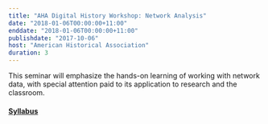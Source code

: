 ```yaml
---
title: "AHA Digital History Workshop: Network Analysis"
date: "2018-01-06T00:00:00+11:00"
enddate: "2018-01-06T00:00:00+11:00"
publishdate: "2017-10-06"
host: "American Historical Association"
duration: 3
---
```


This seminar will emphasize the hands-on learning of working with network data, with special attention paid to its application to research and the classroom.

#### [Syllabus](http://jasonheppler.org/projects/aha-workshop-2018/)
